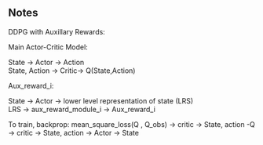 ## Notes 


DDPG with Auxillary Rewards:

Main Actor-Critic Model:

State -> Actor -> Action  
State, Action -> Critic-> Q(State,Action)


Aux_reward_i:

State -> Actor -> lower level representation of state (LRS)  
LRS -> aux_reward_module_i -> Aux_reward_i 

To train, backprop:
mean_square_loss(Q , Q_obs) ->  critic -> State, action 
-Q -> critic -> State, action -> Actor -> State 
